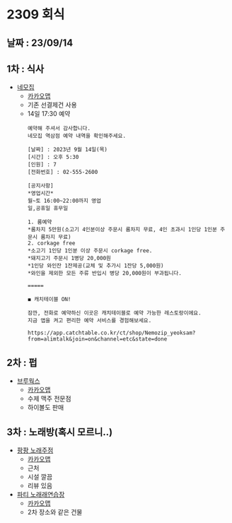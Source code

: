# 2309 회식

## 날짜 : 23/09/14

## 1차 : 식사
- [네모집](https://blog.naver.com/quattroher/221331832463)
    - [카카오맵](https://kko.to/STekbytrrv)
    - 기존 선결제건 사용
    - 14일 17:30 예약  
        ```
        예약해 주셔서 감사합니다.
        네모집 역삼점 예약 내역을 확인해주세요.

        [날짜] : 2023년 9월 14일(목)
        [시간] : 오후 5:30
        [인원] : 7
        [전화번호] : 02-555-2600

        [공지사항]
        *영업시간*
        월~토 16:00~22:00까지 영업
        일,공휴일 휴무일

        1. 룸예약
        *룸차지 5만원(소고기 4인분이상 주문시 룸차지 무료, 4인 초과시 1인당 1인분 주문시 룸차지 무료)
        2. corkage free
        *소고기 1인당 1인분 이상 주문시 corkage free.
        *돼지고기 주문시 1병당 20,000원 
        *1인당 와인잔 1잔제공(교체 및 추가시 1잔당 5,000원)
        *와인을 제외한 모든 주류 반입시 병당 20,000원이 부과됩니다.

        =====

        ◼︎ 캐치테이블 ON!

        잠깐, 전화로 예약하신 이곳은 캐치테이블로 예약 가능한 레스토랑이에요.
        지금 앱을 켜고 편리한 예약 서비스를 경험해보세요.

        https://app.catchtable.co.kr/ct/shop/Nemozip_yeoksam?from=alimtalk&join=on&channel=etc&state=done
        ```

## 2차 : 펍
- [브루웍스](https://blog.naver.com/PostView.nhn?blogId=rudwn3505&logNo=223197543075&redirect=Dlog&widgetTypeCall=true)
    - [카카오맵](https://kko.to/FvHuV9i9ct)
    - 수제 맥주 전문점
    - 하이볼도 판매

## 3차 : 노래방(혹시 모르니..)
- [팡팡 노래주점](https://m.blog.naver.com/rlavlftmd/222907160666)
    - [카카오맵](https://kko.to/6K8WX2Hiqr)
    - 근처
    - 시설 깔끔
    - 리뷰 있음
- [파티 노래래연습장](https://m.place.naver.com/place/33330801/home?entry=ple)
    - [카카오맵](https://kko.to/7v7H08Jvrz)
    - 2차 장소와 같은 건물

